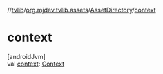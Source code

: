 //[tvlib](../../../index.md)/[org.mjdev.tvlib.assets](../index.md)/[AssetDirectory](index.md)/[context](context.md)

# context

[androidJvm]\
val [context](context.md): [Context](https://developer.android.com/reference/kotlin/android/content/Context.html)
